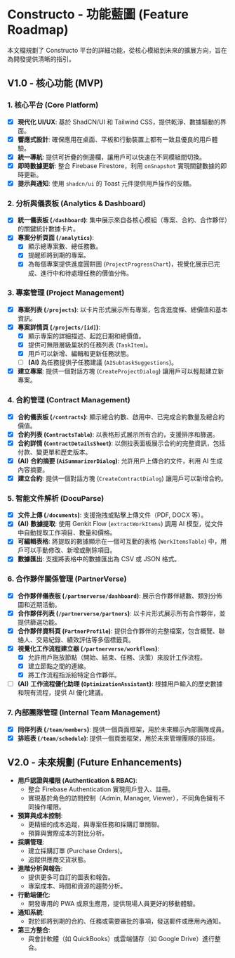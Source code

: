 # Constructo - 功能藍圖 (Feature Roadmap)

本文檔規劃了 Constructo 平台的詳細功能，從核心模組到未來的擴展方向，旨在為開發提供清晰的指引。

## V1.0 - 核心功能 (MVP)

### 1. 核心平台 (Core Platform)
- [x] **現代化 UI/UX**: 基於 ShadCN/UI 和 Tailwind CSS，提供乾淨、數據驅動的界面。
- [x] **響應式設計**: 確保應用在桌面、平板和行動裝置上都有一致且優良的用戶體驗。
- [x] **統一導航**: 提供可折疊的側邊欄，讓用戶可以快速在不同模組間切換。
- [x] **即時數據更新**: 整合 Firebase Firestore，利用 `onSnapshot` 實現關鍵數據的即時更新。
- [x] **提示與通知**: 使用 `shadcn/ui` 的 Toast 元件提供用戶操作的反饋。

### 2. 分析與儀表板 (Analytics & Dashboard)
- [x] **統一儀表板 (`/dashboard`)**: 集中展示來自各核心模組（專案、合約、合作夥伴）的關鍵統計數據卡片。
- [x] **專案分析頁面 (`/analytics`)**:
    - [x] 顯示總專案數、總任務數。
    - [x] 提醒即將到期的專案。
    - [x] 為每個專案提供進度圓餅圖 (`ProjectProgressChart`)，視覺化展示已完成、進行中和待處理任務的價值分佈。

### 3. 專案管理 (Project Management)
- [x] **專案列表 (`/projects`)**: 以卡片形式展示所有專案，包含進度條、總價值和基本資訊。
- [x] **專案詳情頁 (`/projects/[id]`)**:
    - [x] 顯示專案的詳細描述、起訖日期和總價值。
    - [x] 提供可無限層級巢狀的任務列表 (`TaskItem`)。
    - [x] 用戶可以新增、編輯和更新任務狀態。
    - [ ] **(AI)** 為任務提供子任務建議 (`AISubtaskSuggestions`)。
- [x] **建立專案**: 提供一個對話方塊 (`CreateProjectDialog`) 讓用戶可以輕鬆建立新專案。

### 4. 合約管理 (Contract Management)
- [x] **合約儀表板 (`/contracts`)**: 顯示總合約數、啟用中、已完成合約數量及總合約價值。
- [x] **合約列表 (`ContractsTable`)**: 以表格形式展示所有合約，支援排序和篩選。
- [x] **合約詳情 (`ContractDetailsSheet`)**: 以側拉表面板展示合約的完整資訊，包括付款、變更單和歷史版本。
- [x] **(AI)** **合約摘要 (`AiSummarizerDialog`)**: 允許用戶上傳合約文件，利用 AI 生成內容摘要。
- [x] **建立合約**: 提供一個對話方塊 (`CreateContractDialog`) 讓用戶可以新增合約。

### 5. 智能文件解析 (DocuParse)
- [x] **文件上傳 (`/documents`)**: 支援拖拽或點擊上傳文件（PDF, DOCX 等）。
- [x] **(AI)** **數據提取**: 使用 Genkit Flow (`extractWorkItems`) 調用 AI 模型，從文件中自動提取工作項目、數量和價格。
- [x] **可編輯表格**: 將提取的數據顯示在一個可互動的表格 (`WorkItemsTable`) 中，用戶可以手動修改、新增或刪除項目。
- [x] **數據匯出**: 支援將表格中的數據匯出為 CSV 或 JSON 格式。

### 6. 合作夥伴關係管理 (PartnerVerse)
- [x] **合作夥伴儀表板 (`/partnerverse/dashboard`)**: 展示合作夥伴總數、類別分佈圖和近期活動。
- [x] **合作夥伴列表 (`/partnerverse/partners`)**: 以卡片形式展示所有合作夥伴，並提供篩選功能。
- [x] **合作夥伴資料頁 (`PartnerProfile`)**: 提供合作夥伴的完整檔案，包含概覽、聯絡人、交易紀錄、績效評估等多個標籤頁。
- [x] **視覺化工作流程建立器 (`/partnerverse/workflows`)**:
    - [x] 允許用戶拖放節點（開始、結束、任務、決策）來設計工作流程。
    - [x] 建立節點之間的連線。
    - [x] 將工作流程指派給特定合作夥伴。
- [ ] **(AI)** **工作流程優化助理 (`OptimizationAssistant`)**: 根據用戶輸入的歷史數據和現有流程，提供 AI 優化建議。

### 7. 內部團隊管理 (Internal Team Management)
- [x] **同伴列表 (`/team/members`)**: 提供一個頁面框架，用於未來顯示內部團隊成員。
- [x] **排班表 (`/team/schedule`)**: 提供一個頁面框架，用於未來管理團隊的排班。

## V2.0 - 未來規劃 (Future Enhancements)
- **用戶認證與權限 (Authentication & RBAC)**:
    - 整合 Firebase Authentication 實現用戶登入、註冊。
    - 實現基於角色的訪問控制（Admin, Manager, Viewer），不同角色擁有不同操作權限。
- **預算與成本控制**:
    - 更精細的成本追蹤，與專案任務和採購訂單關聯。
    - 預算與實際成本的對比分析。
- **採購管理**:
    - 建立採購訂單 (Purchase Orders)。
    - 追蹤供應商交貨狀態。
- **進階分析與報告**:
    - 提供更多可自訂的圖表和報告。
    - 專案成本、時間和資源的趨勢分析。
- **行動端優化**:
    - 開發專用的 PWA 或原生應用，提供現場人員更好的移動體驗。
- **通知系統**:
    - 對於即將到期的合約、任務或需要審批的事項，發送郵件或應用內通知。
- **第三方整合**:
    - 與會計軟體（如 QuickBooks）或雲端儲存（如 Google Drive）進行整合。

